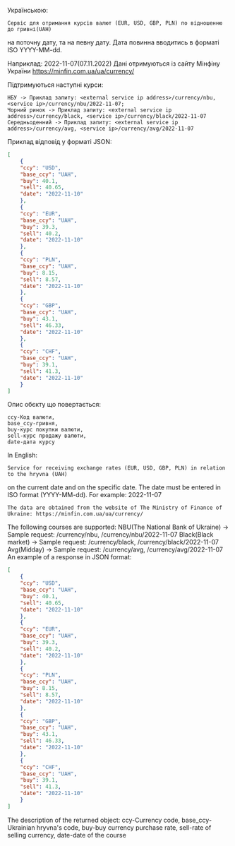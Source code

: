 Українською:

    Сервіс для отримання курсів валют (EUR, USD, GBP, PLN) по відношенню до гривні(UAH)
на поточну дату, та на певну дату. Дата повинна вводитись в форматі ISO YYYY-MM-dd.

Наприклад: 2022-11-07(07.11.2022)
Дані отримуються із сайту Мінфіну України https://minfin.com.ua/ua/currency/

Підтримуються наступні курси:

    НБУ -> Приклад запиту: <external service ip address>/currency/nbu, <service ip>/currency/nbu/2022-11-07;
    Чорний ринок -> Приклад запиту: <external service ip address>/currency/black, <service ip>/currency/black/2022-11-07
    Середньоденний -> Приклад запиту: <external service ip address>/currency/avg, <service ip>/currency/avg/2022-11-07

Приклад відповід у форматі JSON:
```json
[
    {
    "ccy": "USD",
    "base_ccy": "UAH",
    "buy": 40.1,
    "sell": 40.65,
    "date": "2022-11-10"
    },
    {
    "ccy": "EUR",
    "base_ccy": "UAH",
    "buy": 39.3,
    "sell": 40.2,
    "date": "2022-11-10"
    },
    {
    "ccy": "PLN",
    "base_ccy": "UAH",
    "buy": 8.15,
    "sell": 8.57,
    "date": "2022-11-10"
    },
    {
    "ccy": "GBP",
    "base_ccy": "UAH",
    "buy": 43.1,
    "sell": 46.33,
    "date": "2022-11-10"
    },
    {
    "ccy": "CHF",
    "base_ccy": "UAH",
    "buy": 39.1,
    "sell": 41.3,
    "date": "2022-11-10"
    }
]
```
Опис обєкту що повертається:

    ccy-Код валюти,
    base_ccy-гривня,
    buy-курс покупки валюти,
    sell-курс продажу валюти,
    date-дата курсу

In English:

    Service for receiving exchange rates (EUR, USD, GBP, PLN) in relation to the hryvna (UAH)
on the current date and on the specific date. The date must be entered in ISO format (YYYY-MM-dd).
For example: 2022-11-07

    The data are obtained from the website of The Ministry of Finance of Ukraine: https://minfin.com.ua/ua/currency/
The following courses are supported:
    NBU(The National Bank of Ukraine) -> Sample request: <external service ip address>/currency/nbu, <service ip>/currency/nbu/2022-11-07
    Black(Black market) -> Sample request: <external service ip address>/currency/black, <service ip>/currency/black/2022-11-07
    Avg(Midday) -> Sample request: <external service ip address>/currency/avg, <service ip>/currency/avg/2022-11-07
An example of a response in JSON format:
```json
[
    {
    "ccy": "USD",
    "base_ccy": "UAH",
    "buy": 40.1,
    "sell": 40.65,
    "date": "2022-11-10"
    },
    {
    "ccy": "EUR",
    "base_ccy": "UAH",
    "buy": 39.3,
    "sell": 40.2,
    "date": "2022-11-10"
    },
    {
    "ccy": "PLN",
    "base_ccy": "UAH",
    "buy": 8.15,
    "sell": 8.57,
    "date": "2022-11-10"
    },
    {
    "ccy": "GBP",
    "base_ccy": "UAH",
    "buy": 43.1,
    "sell": 46.33,
    "date": "2022-11-10"
    },
    {
    "ccy": "CHF",
    "base_ccy": "UAH",
    "buy": 39.1,
    "sell": 41.3,
    "date": "2022-11-10"
    }
]
```
The description of the returned object:
    ccy-Currency code,
    base_ccy-Ukrainian hryvna's code,
    buy-buy currency purchase rate,
    sell-rate of selling currency,
    date-date of the course